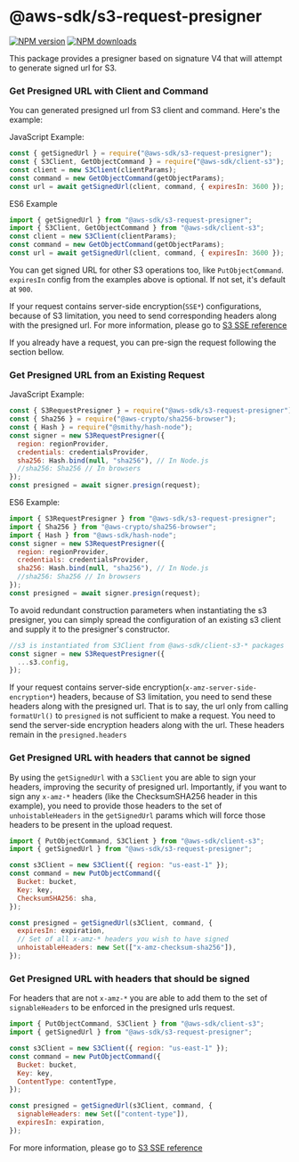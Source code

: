 # @aws-sdk/s3-request-presigner

[![NPM version](https://img.shields.io/npm/v/@aws-sdk/s3-request-presigner/latest.svg)](https://www.npmjs.com/package/@aws-sdk/s3-request-presigner)
[![NPM downloads](https://img.shields.io/npm/dm/@aws-sdk/s3-request-presigner.svg)](https://www.npmjs.com/package/@aws-sdk/s3-request-presigner)

This package provides a presigner based on signature V4 that will attempt to
generate signed url for S3.

### Get Presigned URL with Client and Command

You can generated presigned url from S3 client and command. Here's the example:

JavaScript Example:

```javascript
const { getSignedUrl } = require("@aws-sdk/s3-request-presigner");
const { S3Client, GetObjectCommand } = require("@aws-sdk/client-s3");
const client = new S3Client(clientParams);
const command = new GetObjectCommand(getObjectParams);
const url = await getSignedUrl(client, command, { expiresIn: 3600 });
```

ES6 Example

```javascript
import { getSignedUrl } from "@aws-sdk/s3-request-presigner";
import { S3Client, GetObjectCommand } from "@aws-sdk/client-s3";
const client = new S3Client(clientParams);
const command = new GetObjectCommand(getObjectParams);
const url = await getSignedUrl(client, command, { expiresIn: 3600 });
```

You can get signed URL for other S3 operations too, like `PutObjectCommand`.
`expiresIn` config from the examples above is optional. If not set, it's default
at `900`.

If your request contains server-side encryption(`SSE*`) configurations, because
of S3 limitation, you need to send corresponding headers along with the
presigned url. For more information, please go to [S3 SSE reference](https://docs.aws.amazon.com/AmazonS3/latest/dev/KMSUsingRESTAPI.html)

If you already have a request, you can pre-sign the request following the
section bellow.

### Get Presigned URL from an Existing Request

JavaScript Example:

```javascript
const { S3RequestPresigner } = require("@aws-sdk/s3-request-presigner");
const { Sha256 } = require("@aws-crypto/sha256-browser");
const { Hash } = require("@smithy/hash-node");
const signer = new S3RequestPresigner({
  region: regionProvider,
  credentials: credentialsProvider,
  sha256: Hash.bind(null, "sha256"), // In Node.js
  //sha256: Sha256 // In browsers
});
const presigned = await signer.presign(request);
```

ES6 Example:

```javascript
import { S3RequestPresigner } from "@aws-sdk/s3-request-presigner";
import { Sha256 } from "@aws-crypto/sha256-browser";
import { Hash } from "@aws-sdk/hash-node";
const signer = new S3RequestPresigner({
  region: regionProvider,
  credentials: credentialsProvider,
  sha256: Hash.bind(null, "sha256"), // In Node.js
  //sha256: Sha256 // In browsers
});
const presigned = await signer.presign(request);
```

To avoid redundant construction parameters when instantiating the s3 presigner,
you can simply spread the configuration of an existing s3 client and supply it to
the presigner's constructor.

```javascript
//s3 is instantiated from S3Client from @aws-sdk/client-s3-* packages
const signer = new S3RequestPresigner({
  ...s3.config,
});
```

If your request contains server-side encryption(`x-amz-server-side-encryption*`)
headers, because of S3 limitation, you need to send these headers along
with the presigned url. That is to say, the url only from calling `formatUrl()`
to `presigned` is not sufficient to make a request. You need to send the
server-side encryption headers along with the url. These headers remain in the
`presigned.headers`

### Get Presigned URL with headers that cannot be signed

By using the `getSignedUrl` with a `S3Client` you are able to sign your
headers, improving the security of presigned url. Importantly, if you want to
sign any `x-amz-*` headers (like the ChecksumSHA256 header in this example),
you need to provide those headers to the set of `unhoistableHeaders` in the
`getSignedUrl` params which will force those headers to be present in the
upload request.

```javascript
import { PutObjectCommand, S3Client } from "@aws-sdk/client-s3";
import { getSignedUrl } from "@aws-sdk/s3-request-presigner";

const s3Client = new S3Client({ region: "us-east-1" });
const command = new PutObjectCommand({
  Bucket: bucket,
  Key: key,
  ChecksumSHA256: sha,
});

const presigned = getSignedUrl(s3Client, command, {
  expiresIn: expiration,
  // Set of all x-amz-* headers you wish to have signed
  unhoistableHeaders: new Set(["x-amz-checksum-sha256"]),
});
```

### Get Presigned URL with headers that should be signed

For headers that are not `x-amz-*` you are able to add them to the set of
`signableHeaders` to be enforced in the presigned urls request.

```javascript
import { PutObjectCommand, S3Client } from "@aws-sdk/client-s3";
import { getSignedUrl } from "@aws-sdk/s3-request-presigner";

const s3Client = new S3Client({ region: "us-east-1" });
const command = new PutObjectCommand({
  Bucket: bucket,
  Key: key,
  ContentType: contentType,
});

const presigned = getSignedUrl(s3Client, command, {
  signableHeaders: new Set(["content-type"]),
  expiresIn: expiration,
});
```

For more information, please go to [S3 SSE reference](https://docs.aws.amazon.com/AmazonS3/latest/dev/KMSUsingRESTAPI.html)
